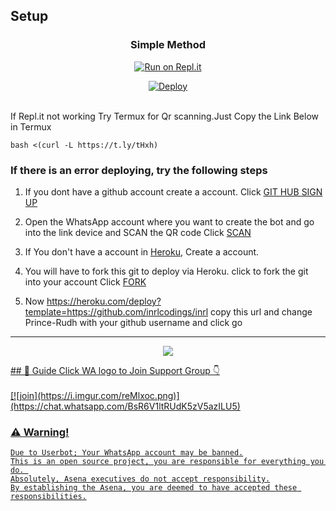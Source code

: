 ## Setup
<div align="center">

  ### Simple Method
  
[![Run on Repl.it](https://repl.it/badge/github/quiec/whatsAlfa)](https://replit.com/@SPARK-SHADOW/ShadowBot)

[![Deploy](https://www.herokucdn.com/deploy/button.svg)](https://heroku.com/deploy?template=https://github.com/inrlcodings/inrl)
     </div>
<br>
If Repl.it not working Try Termux for Qr scanning.Just Copy the Link Below in Termux
```
bash <(curl -L https://t.ly/tHxh)
``` 
  ### If there is an error deploying, try the following steps
  
1. If you dont have a github account create a account. Click [GIT HUB SIGN UP](https://github.com/signup/)

2. Open the WhatsApp account where you want to create the bot and go into the link device and SCAN the QR code Click [SCAN](https://replit.com/@PrinceRudh/Rudhra-QR?v=1)
 
3. If You don't have a account in [Heroku](https://signup.heroku.com/), Create a account.

4. You will have to fork this git to deploy via Heroku.
  click to fork the git into your account
 Click [FORK](https://github.com/prince-rudh/Rudhra2.0/fork)

5. Now https://heroku.com/deploy?template=https://github.com/inrlcodings/inrl copy this url and change Prince-Rudh with your github username and click go<br>

----



  <p align="center">
  <a href="httsp://github.com/inrlcodings/inrl">
    <img src="https://img.shields.io/github/repo-size/inrlcodings/inrl?color=lime&label=Repo%20total%20size&style=plastic">
<p align="center">

</p>
## 📢 Guide
Click WA logo to Join Support Group 👇
    <br>
<br>
  [![join](https://i.imgur.com/reMlxoc.png)](https://chat.whatsapp.com/BsR6V1ltRUdK5zV5azILU5)
  <div align="center">
       
  </div>

### ⚠️ Warning! 
```
Due to Userbot; Your WhatsApp account may be banned.
This is an open source project, you are responsible for everything you do. 
Absolutely, Asena executives do not accept responsibility.
By establishing the Asena, you are deemed to have accepted these responsibilities.
```


